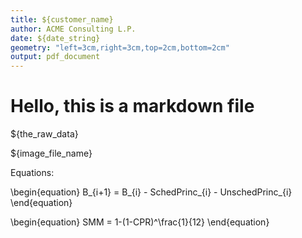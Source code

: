 ```yaml
---
title: ${customer_name}
author: ACME Consulting L.P.
date: ${date_string}
geometry: "left=3cm,right=3cm,top=2cm,bottom=2cm"
output: pdf_document
---
```

# Hello, this is a markdown file

${the_raw_data}

<!-- ![A beautiful image](images/${image_file_name}) -->
${image_file_name}

Equations:

\begin{equation}
B_{i+1} = B_{i} - SchedPrinc_{i} - UnschedPrinc_{i}
\end{equation}

\begin{equation}
SMM = 1-(1-CPR)^\frac{1}{12}
\end{equation}
